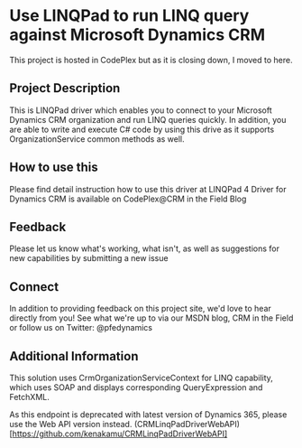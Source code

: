 # Use LINQPad to run LINQ query against Microsoft Dynamics CRM
This project is hosted in CodePlex but as it is closing down, I moved to here. 

## Project Description
This is LINQPad driver which enables you to connect to your Microsoft Dynamics CRM organization and run LINQ queries quickly. In addition, you are able to write and execute C# code by using this drive as it supports OrganizationService common methods as well.

## How to use this
Please find detail instruction how to use this driver at LINQPad 4 Driver for Dynamics CRM is available on CodePlex@CRM in the Field Blog

## Feedback
Please let us know what's working, what isn't, as well as suggestions for new capabilities by submitting a new issue

## Connect
In addition to providing feedback on this project site, we'd love to hear directly from you! See what we're up to via our MSDN blog, CRM in the Field or follow us on Twitter: @pfedynamics

## Additional Information
This solution uses CrmOrganizationServiceContext for LINQ capability, which uses SOAP and displays corresponding QueryExpression and FetchXML. 

As this endpoint is deprecated with latest version of Dynamics 365, please use the Web API version instead. (CRMLinqPadDriverWebAPI)[https://github.com/kenakamu/CRMLinqPadDriverWebAPI]
